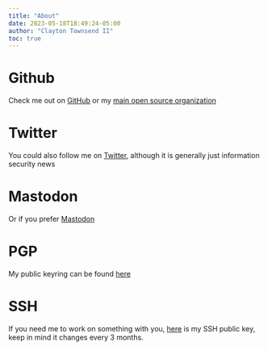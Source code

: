 ```yaml
---
title: "About"
date: 2023-05-18T18:49:24-05:00
author: "Clayton Townsend II"
toc: true
---
```

# Github
Check me out on [GitHub](https://github.com/ctII) or my [main open source organization](https://github.com/simplylib)

# Twitter
You could also follow me on [Twitter](https://twitter.com/shctii), although it is generally just information security news

# Mastodon
Or if you prefer [Mastodon](https://infosec.exchange/@ctii)

# PGP
My public keyring can be found [here](/pgp/public.asc)

# SSH
If you need me to work on something with you, [here](/pgp/sshkey) is my SSH public key, keep in mind it changes every 3 months.

